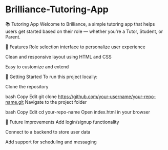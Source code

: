 # Brilliance-Tutoring-App

📚 Tutoring App
Welcome to Brilliance, a simple tutoring app that helps users get started based on their role — whether you're a Tutor, Student, or Parent.

🔧 Features
Role selection interface to personalize user experience

Clean and responsive layout using HTML and CSS

Easy to customize and extend

🚀 Getting Started
To run this project locally:

Clone the repository

bash
Copy
Edit
git clone https://github.com/your-username/your-repo-name.git
Navigate to the project folder

bash
Copy
Edit
cd your-repo-name
Open index.html in your browser

🎯 Future Improvements
Add login/signup functionality

Connect to a backend to store user data

Add support for scheduling and messaging

